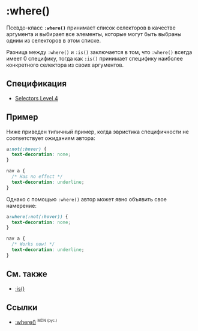# :where()

Псевдо-класс **`:where()`** принимает список селекторов в качестве аргумента и выбирает все элементы, которые могут быть выбраны одним из селекторов в этом списке.

Разница между `:where()` и `:is()` заключается в том, что `:where()` всегда имеет 0 специфику, тогда как `:is()` принимает специфику наиболее конкретного селектора из своих аргументов.

## Спецификация

- [Selectors Level 4](https://drafts.csswg.org/selectors-4/#zero-matches)

## Пример

Ниже приведен типичный пример, когда эвристика специфичности не соответствует ожиданиям автора:

```css
a:not(:hover) {
  text-decoration: none;
}

nav a {
  /* Has no effect */
  text-decoration: underline;
}
```

Однако с помощью `:where()` автор может явно объявить свое намерение:

```css
a:where(:not(:hover)) {
  text-decoration: none;
}

nav a {
  /* Works now! */
  text-decoration: underline;
}
```

## См. также

- [:is()](is.md)

## Ссылки

- [:where()](https://developer.mozilla.org/en-US/docs/Web/CSS/:where) <sup><small>MDN (рус.)</small></sup>

